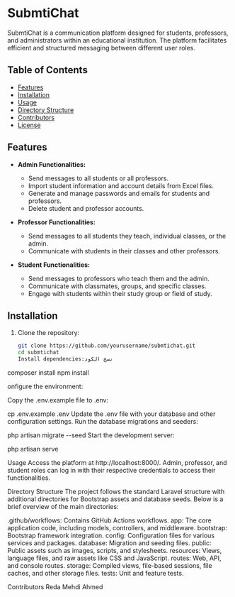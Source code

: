 # SubmtiChat

SubmtiChat is a communication platform designed for students, professors, and administrators within an educational institution. The platform facilitates efficient and structured messaging between different user roles.

## Table of Contents

- [Features](#features)
- [Installation](#installation)
- [Usage](#usage)
- [Directory Structure](#directory-structure)
- [Contributors](#contributors)
- [License](#license)

## Features

- **Admin Functionalities:**
  - Send messages to all students or all professors.
  - Import student information and account details from Excel files.
  - Generate and manage passwords and emails for students and professors.
  - Delete student and professor accounts.

- **Professor Functionalities:**
  - Send messages to all students they teach, individual classes, or the admin.
  - Communicate with students in their classes and other professors.

- **Student Functionalities:**
  - Send messages to professors who teach them and the admin.
  - Communicate with classmates, groups, and specific classes.
  - Engage with students within their study group or field of study.

## Installation

1. Clone the repository:
   ```bash
   git clone https://github.com/yourusername/submtichat.git
   cd submtichat
   Install dependencies:نسخ الكود
composer install
npm install

onfigure the environment:

Copy the .env.example file to .env:
 
cp .env.example .env
Update the .env file with your database and other configuration settings.
Run the database migrations and seeders:

php artisan migrate --seed
Start the development server:

php artisan serve

Usage
Access the platform at http://localhost:8000/.
Admin, professor, and student roles can log in with their respective credentials to access their functionalities.

Directory Structure
The project follows the standard Laravel structure with additional directories for Bootstrap assets and database seeds. Below is a brief overview of the main directories:

.github/workflows: Contains GitHub Actions workflows.
app: The core application code, including models, controllers, and middleware.
bootstrap: Bootstrap framework integration.
config: Configuration files for various services and packages.
database: Migration and seeding files.
public: Public assets such as images, scripts, and stylesheets.
resources: Views, language files, and raw assets like CSS and JavaScript.
routes: Web, API, and console routes.
storage: Compiled views, file-based sessions, file caches, and other storage files.
tests: Unit and feature tests.

Contributors
Reda
Mehdi
Ahmed

